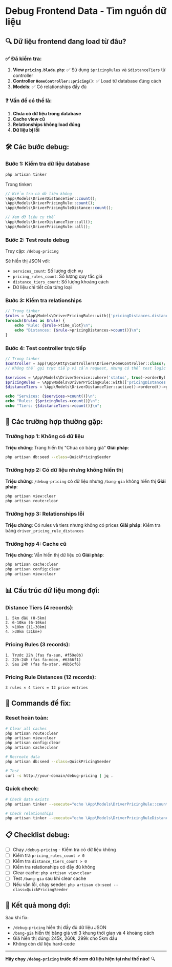 # Debug Frontend Data - Tìm nguồn dữ liệu

## 🔍 **Dữ liệu frontend đang load từ đâu?**

### **✅ Đã kiểm tra:**

1. **View `pricing.blade.php`**: ✅ Sử dụng `$pricingRules` và `$distanceTiers` từ controller
2. **Controller `HomeController::pricing()`**: ✅ Load từ database đúng cách
3. **Models**: ✅ Có relationships đầy đủ

### **❓ Vấn đề có thể là:**

1. **Chưa có dữ liệu trong database**
2. **Cache view cũ**
3. **Relationships không load đúng**
4. **Dữ liệu bị lỗi**

## 🛠️ **Các bước debug:**

### **Bước 1: Kiểm tra dữ liệu database**
```bash
php artisan tinker
```

Trong tinker:
```php
// Kiểm tra có dữ liệu không
\App\Models\DriverDistanceTier::count();
\App\Models\DriverPricingRule::count();
\App\Models\DriverPricingRuleDistance::count();

// Xem dữ liệu cụ thể
\App\Models\DriverDistanceTier::all();
\App\Models\DriverPricingRule::all();
```

### **Bước 2: Test route debug**
Truy cập: `/debug-pricing`

Sẽ hiển thị JSON với:
- `services_count`: Số lượng dịch vụ
- `pricing_rules_count`: Số lượng quy tắc giá
- `distance_tiers_count`: Số lượng khoảng cách
- Dữ liệu chi tiết của từng loại

### **Bước 3: Kiểm tra relationships**
```php
// Trong tinker
$rules = \App\Models\DriverPricingRule::with(['pricingDistances.distanceTier'])->get();
foreach($rules as $rule) {
    echo "Rule: {$rule->time_slot}\n";
    echo "Distances: {$rule->pricingDistances->count()}\n";
}
```

### **Bước 4: Test controller trực tiếp**
```php
// Trong tinker
$controller = app(\App\Http\Controllers\Driver\HomeController::class);
// Không thể gọi trực tiếp vì cần request, nhưng có thể test logic

$services = \App\Models\DriverService::where('status', true)->orderBy('sort_order')->get();
$pricingRules = \App\Models\DriverPricingRule::with(['pricingDistances.distanceTier'])->active()->ordered()->get();
$distanceTiers = \App\Models\DriverDistanceTier::active()->ordered()->get();

echo "Services: {$services->count()}\n";
echo "Rules: {$pricingRules->count()}\n";
echo "Tiers: {$distanceTiers->count()}\n";
```

## 🚨 **Các trường hợp thường gặp:**

### **Trường hợp 1: Không có dữ liệu**
**Triệu chứng**: Trang hiển thị "Chưa có bảng giá"
**Giải pháp**:
```bash
php artisan db:seed --class=QuickPricingSeeder
```

### **Trường hợp 2: Có dữ liệu nhưng không hiển thị**
**Triệu chứng**: `/debug-pricing` có dữ liệu nhưng `/bang-gia` không hiển thị
**Giải pháp**:
```bash
php artisan view:clear
php artisan route:clear
```

### **Trường hợp 3: Relationships lỗi**
**Triệu chứng**: Có rules và tiers nhưng không có prices
**Giải pháp**: Kiểm tra bảng `driver_pricing_rule_distances`

### **Trường hợp 4: Cache cũ**
**Triệu chứng**: Vẫn hiển thị dữ liệu cũ
**Giải pháp**:
```bash
php artisan cache:clear
php artisan config:clear
php artisan view:clear
```

## 📊 **Cấu trúc dữ liệu mong đợi:**

### **Distance Tiers (4 records):**
```
1. 5km đầu (0-5km)
2. 6-10km (6-10km)  
3. >10km (11-30km)
4. >30km (31km+)
```

### **Pricing Rules (3 records):**
```
1. Trước 22h (fas fa-sun, #f59e0b)
2. 22h-24h (fas fa-moon, #6366f1)
3. Sau 24h (fas fa-star, #8b5cf6)
```

### **Pricing Rule Distances (12 records):**
```
3 rules × 4 tiers = 12 price entries
```

## 🔧 **Commands để fix:**

### **Reset hoàn toàn:**
```bash
# Clear all caches
php artisan route:clear
php artisan view:clear
php artisan config:clear
php artisan cache:clear

# Recreate data
php artisan db:seed --class=QuickPricingSeeder

# Test
curl -s http://your-domain/debug-pricing | jq .
```

### **Quick check:**
```bash
# Check data exists
php artisan tinker --execute="echo \App\Models\DriverPricingRule::count();"

# Check relationships
php artisan tinker --execute="echo \App\Models\DriverPricingRuleDistance::count();"
```

## 📋 **Checklist debug:**

- [ ] Chạy `/debug-pricing` - Kiểm tra có dữ liệu không
- [ ] Kiểm tra `pricing_rules_count > 0`
- [ ] Kiểm tra `distance_tiers_count > 0`
- [ ] Kiểm tra relationships có đầy đủ không
- [ ] Clear cache: `php artisan view:clear`
- [ ] Test `/bang-gia` sau khi clear cache
- [ ] Nếu vẫn lỗi, chạy seeder: `php artisan db:seed --class=QuickPricingSeeder`

## 🎯 **Kết quả mong đợi:**

Sau khi fix:
- `/debug-pricing` hiển thị đầy đủ dữ liệu JSON
- `/bang-gia` hiển thị bảng giá với 3 khung thời gian và 4 khoảng cách
- Giá hiển thị đúng: 245k, 260k, 299k cho 5km đầu
- Không còn dữ liệu hard-code

---

**Hãy chạy `/debug-pricing` trước để xem dữ liệu hiện tại như thế nào!** 🔍
